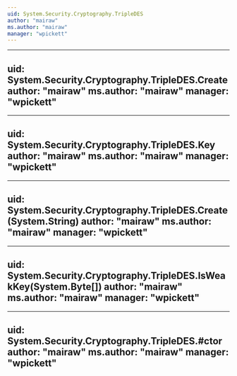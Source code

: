 ```yaml
---
uid: System.Security.Cryptography.TripleDES
author: "mairaw"
ms.author: "mairaw"
manager: "wpickett"
---
```


---
uid: System.Security.Cryptography.TripleDES.Create
author: "mairaw"
ms.author: "mairaw"
manager: "wpickett"
---

---
uid: System.Security.Cryptography.TripleDES.Key
author: "mairaw"
ms.author: "mairaw"
manager: "wpickett"
---

---
uid: System.Security.Cryptography.TripleDES.Create(System.String)
author: "mairaw"
ms.author: "mairaw"
manager: "wpickett"
---

---
uid: System.Security.Cryptography.TripleDES.IsWeakKey(System.Byte[])
author: "mairaw"
ms.author: "mairaw"
manager: "wpickett"
---

---
uid: System.Security.Cryptography.TripleDES.#ctor
author: "mairaw"
ms.author: "mairaw"
manager: "wpickett"
---
